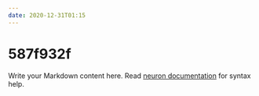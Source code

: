 ```yaml
---
date: 2020-12-31T01:15
---
```


# 587f932f

Write your Markdown content here. Read [neuron documentation](https://neuron.zettel.page/2011404.html) for syntax help.

